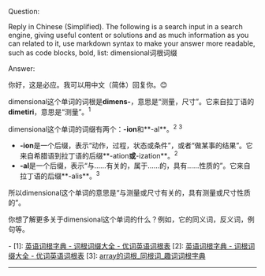 Question:

Reply in Chinese (Simplified).
The following is a search input in a search engine, giving useful content or solutions and as much information as you can related to it, use markdown syntax to make your answer more readable, such as code blocks, bold, list:
dimensional词根词缀

Answer:

你好，这是必应。我可以用中文（简体）回复你。😊

dimensional这个单词的词根是**dimens-**，意思是“测量，尺寸”。它来自拉丁语的**dimetiri**，意思是“测量”。<sup>1</sup>

dimensional这个单词的词缀有两个：**-ion**和**-al**。<sup>2</sup> <sup>3</sup>

- **-ion**是一个后缀，表示“动作，过程，状态或条件”，或者“做某事的结果”。它来自希腊语到拉丁语的后缀**-ation**或**-ization**。<sup>2</sup>
- **-al**是一个后缀，表示“与……有关的，属于……的，具有……性质的”。它来自拉丁语的后缀**-alis**。<sup>3</sup>

所以dimensional这个单词的意思是“与测量或尺寸有关的，具有测量或尺寸性质的”。

你想了解更多关于dimensional这个单词的什么？例如，它的同义词，反义词，例句等。

\-
\[1]: [英语词根字典 - 词根词缀大全 - 优词英语词根表](https://www.dictool.com/root/id/4203)
\[2]: [英语词根字典 - 词根词缀大全 - 优词英语词根表](https://www.dictool.com/root/id/3057)
\[3]: [array的词根_同根词_趣词词根字典](https://www.quword.com/root/search?wd=array)

<hr/>

